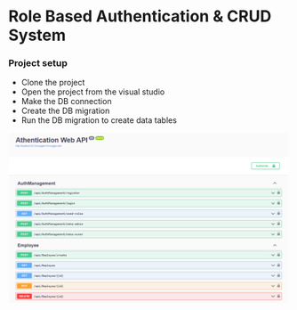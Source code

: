 # Role Based Authentication & CRUD System

### Project setup
* Clone the project
* Open the project from the visual studio
* Make the DB connection
* Create the DB migration
* Run the DB migration to create data tables

![Screenshot 2024-02-25 232319](https://github.com/wadchathuranga/aspdotnetwebapi/blob/main/Screenshot%202024-02-25%20232319.png?raw=true)
